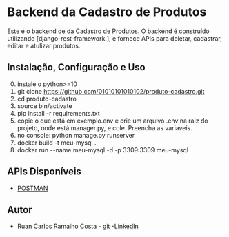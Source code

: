 # Backend da Cadastro de Produtos

Este é o backend de da Cadastro de Produtos. O backend é construído utilizando [django-rest-framework.], e fornece APIs para deletar, cadastrar, editar e atulizar produtos.

## Instalação, Configuração e Uso

0. instale o python>=10
1. git clone https://github.com/01010101010102/produto-cadastro.git
2. cd produto-cadastro
3. source bin/activate
4. pip install -r requirements.txt
5. copie o que está em exemplo.env e crie um arquivo .env na raiz do projeto, onde está manager.py, e cole. Preencha as variaveis.
6. no console: python manage.py runserver
7. docker build -t meu-mysql .
8. docker run --name meu-mysql -d -p 3309:3309 meu-mysql

## APIs Disponíveis

- [POSTMAN](https://documenter.getpostman.com/view/31135629/2sA2xh2CNZ)

## Autor

- Ruan Carlos Ramalho Costa - [git](https://github.com/01010101010102/) -[LinkedIn](https://github.com/NomeDoGitHub2)
